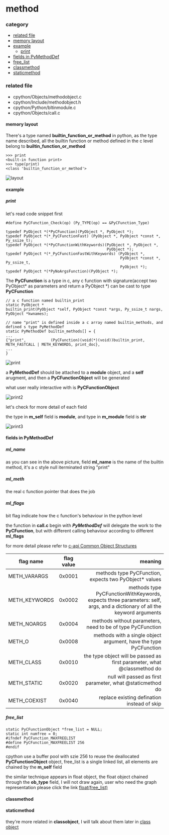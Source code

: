 # method

### category

* [related file](#related-file)
* [memory layout](#memory-layout)
* [example](#example)
	* [print](#print)
* [fields in PyMethodDef](#fields-in-PyMethodDef)
* [free_list](#free_list)
* [classmethod](#classmethod)
* [staticmethod](#staticmethod)

### related file
* cpython/Objects/methodobject.c
* cpython/Include/methodobject.h
* cpython/Python/bltinmodule.c
* cpython/Objects/call.c

#### memory layout

There's a type named **builtin_function_or_method** in python, as the type name described, all the builtin function or method defined in the c level belong to **builtin_function_or_method**

	>>> print
    <built-in function print>
    >>> type(print)
    <class 'builtin_function_or_method'>

![layout](https://github.com/zpoint/Cpython-Internals/blob/master/BasicObject/method/layout.png)

#### example

##### print

let's read code snippet first

    #define PyCFunction_Check(op) (Py_TYPE(op) == &PyCFunction_Type)

    typedef PyObject *(*PyCFunction)(PyObject *, PyObject *);
    typedef PyObject *(*_PyCFunctionFast) (PyObject *, PyObject *const *, Py_ssize_t);
    typedef PyObject *(*PyCFunctionWithKeywords)(PyObject *, PyObject *,
                                                 PyObject *);
    typedef PyObject *(*_PyCFunctionFastWithKeywords) (PyObject *,
                                                       PyObject *const *, Py_ssize_t,
                                                       PyObject *);
    typedef PyObject *(*PyNoArgsFunction)(PyObject *);

The **PyCFunction** is a type in c, any c function with signature(accept two PyObject* as parameters and return a PyObject *)  can be cast to type **PyCFunction**

    // a c function named builtin_print
    static PyObject *
    builtin_print(PyObject *self, PyObject *const *args, Py_ssize_t nargs, PyObject *kwnames);

    // name "print" is defined inside a c array named builtin_methods, and defined s type PyMethodDef
    static PyMethodDef builtin_methods[] = {
    ...
    {"print",           (PyCFunction)(void(*)(void))builtin_print,      METH_FASTCALL | METH_KEYWORDS, print_doc},
    ...
    }

![print](https://github.com/zpoint/Cpython-Internals/blob/master/BasicObject/method/print.png)

a **PyMethodDef** should be attached to a **module** object, and a **self** arugment, and then a **PyCFunctionObject** will be generated

what user really interactive with is **PyCFunctionObject**

![print2](https://github.com/zpoint/Cpython-Internals/blob/master/BasicObject/method/print2.png)

let's check for more detail of each field

the type in **m_self** field is **module**, and type in **m_module** field is **str**

![print3](https://github.com/zpoint/Cpython-Internals/blob/master/BasicObject/method/print3.png)

#### fields in PyMethodDef

##### ml_name

as you can see in the above picture, field **ml_name** is the name of the builtin method, it's a c style null iterminated string "print"

##### ml_meth

the real c function pointer that does the job

##### ml_flags

bit flag indicate how the c function's behaviour in the python level

the function in **call.c** begin with **_PyMethodDef_** will delegate the work to the **PyCFunction**, but with different calling behaviour according to different **ml_flags**

for more detail please refer to [c-api Common Object Structures](https://docs.python.org/3/c-api/structures.html)

| flag name | flag value | meaning |
| - | :-: | -: |
| METH_VARARGS | 0x0001| methods type PyCFunction, expects two PyObject* values |
| METH_KEYWORDS | 0x0002 | methods type PyCFunctionWithKeywords, expects three parameters: self, args, and a dictionary of all the keyword arguments |
| METH_NOARGS | 0x0004 | methods without parameters, need to be of type PyCFunction |
| METH_O | 0x0008 | methods with a single object argument, have the type PyCFunction |
| METH_CLASS | 0x0010 | the type object will be passed as first parameter, what @classmethod do |
| METH_STATIC | 0x0020 | null will passed as first parameter, what @staticmethod do |
| METH_COEXIST | 0x0040 | replace existing defination instead of skip |

##### free_list

    static PyCFunctionObject *free_list = NULL;
    static int numfree = 0;
    #ifndef PyCFunction_MAXFREELIST
    #define PyCFunction_MAXFREELIST 256
    #endif

cpython use a buffer pool with szie 256 to reuse the deallocated **PyCFunctionObject** object, free_list is a single linked list, all elements are chained by the **m_self** field

the similar technique appears in float object, the float object chained through the **ob_type** field, I will not draw again, user who need the graph representation please click the link [float(free_list)](https://github.com/zpoint/Cpython-Internals/blob/master/BasicObject/float/float.md#free_list)

#### classmethod

#### staticmethod

they're more related in **classobject**, I will talk about them later in [class object](https://github.com/zpoint/Cpython-Internals/blob/master/BasicObject/class/class.md)